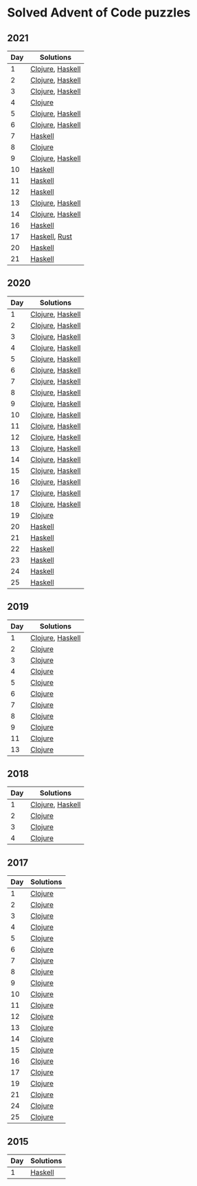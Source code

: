 # Solved Advent of Code puzzles

## 2021

| Day | Solutions |
| --- | --------- |
| 1 | [Clojure](../src/advent/2021/day1.clj), [Haskell](../src/haskell/2021/Day1.hs) |
| 2 | [Clojure](../src/advent/2021/day2.clj), [Haskell](../src/haskell/2021/Day2.hs) |
| 3 | [Clojure](../src/advent/2021/day3.clj), [Haskell](../src/haskell/2021/Day3.hs) |
| 4 | [Clojure](../src/advent/2021/day4.clj) |
| 5 | [Clojure](../src/advent/2021/day5.clj), [Haskell](../src/haskell/2021/Day5.hs) |
| 6 | [Clojure](../src/advent/2021/day6.clj), [Haskell](../src/haskell/2021/Day6.hs) |
| 7 | [Haskell](../src/haskell/2021/Day7.hs) |
| 8 | [Clojure](../src/advent/2021/day8.clj) |
| 9 | [Clojure](../src/advent/2021/day9.clj), [Haskell](../src/haskell/2021/Day9.hs) |
| 10 | [Haskell](../src/haskell/2021/Day10.hs) |
| 11 | [Haskell](../src/haskell/2021/Day11.hs) |
| 12 | [Haskell](../src/haskell/2021/Day12.hs) |
| 13 | [Clojure](../src/advent/2021/day13.clj), [Haskell](../src/haskell/2021/Day13.hs) |
| 14 | [Clojure](../src/advent/2021/day14.clj), [Haskell](../src/haskell/2021/Day14.hs) |
| 16 | [Haskell](../src/haskell/2021/Day16.hs) |
| 17 | [Haskell](../src/haskell/2021/Day17.hs), [Rust](../src/rust/year2021/day17.rs) |
| 20 | [Haskell](../src/haskell/2021/Day20.hs) |
| 21 | [Haskell](../src/haskell/2021/Day21.hs) |
## 2020

| Day | Solutions |
| --- | --------- |
| 1 | [Clojure](../src/advent/2020/day1.clj), [Haskell](../src/haskell/2020/Day1.hs) |
| 2 | [Clojure](../src/advent/2020/day2.clj), [Haskell](../src/haskell/2020/Day2.hs) |
| 3 | [Clojure](../src/advent/2020/day3.clj), [Haskell](../src/haskell/2020/Day3.hs) |
| 4 | [Clojure](../src/advent/2020/day4.clj), [Haskell](../src/haskell/2020/Day4.hs) |
| 5 | [Clojure](../src/advent/2020/day5.clj), [Haskell](../src/haskell/2020/Day5.hs) |
| 6 | [Clojure](../src/advent/2020/day6.clj), [Haskell](../src/haskell/2020/Day6.hs) |
| 7 | [Clojure](../src/advent/2020/day7.clj), [Haskell](../src/haskell/2020/Day7.hs) |
| 8 | [Clojure](../src/advent/2020/day8.clj), [Haskell](../src/haskell/2020/Day8.hs) |
| 9 | [Clojure](../src/advent/2020/day9.clj), [Haskell](../src/haskell/2020/Day9.hs) |
| 10 | [Clojure](../src/advent/2020/day10.clj), [Haskell](../src/haskell/2020/Day10.hs) |
| 11 | [Clojure](../src/advent/2020/day11.clj), [Haskell](../src/haskell/2020/Day11.hs) |
| 12 | [Clojure](../src/advent/2020/day12.clj), [Haskell](../src/haskell/2020/Day12.hs) |
| 13 | [Clojure](../src/advent/2020/day13.clj), [Haskell](../src/haskell/2020/Day13.hs) |
| 14 | [Clojure](../src/advent/2020/day14.clj), [Haskell](../src/haskell/2020/Day14.hs) |
| 15 | [Clojure](../src/advent/2020/day15.clj), [Haskell](../src/haskell/2020/Day15.hs) |
| 16 | [Clojure](../src/advent/2020/day16.clj), [Haskell](../src/haskell/2020/Day16.hs) |
| 17 | [Clojure](../src/advent/2020/day17.clj), [Haskell](../src/haskell/2020/Day17.hs) |
| 18 | [Clojure](../src/advent/2020/day18.clj), [Haskell](../src/haskell/2020/Day18.hs) |
| 19 | [Clojure](../src/advent/2020/day19.clj) |
| 20 | [Haskell](../src/haskell/2020/Day20.hs) |
| 21 | [Haskell](../src/haskell/2020/Day21.hs) |
| 22 | [Haskell](../src/haskell/2020/Day22.hs) |
| 23 | [Haskell](../src/haskell/2020/Day23.hs) |
| 24 | [Haskell](../src/haskell/2020/Day24.hs) |
| 25 | [Haskell](../src/haskell/2020/Day25.hs) |
## 2019

| Day | Solutions |
| --- | --------- |
| 1 | [Clojure](../src/advent/2019/day1.clj), [Haskell](../src/haskell/2019/Day1.hs) |
| 2 | [Clojure](../src/advent/2019/day2.clj) |
| 3 | [Clojure](../src/advent/2019/day3.clj) |
| 4 | [Clojure](../src/advent/2019/day4.clj) |
| 5 | [Clojure](../src/advent/2019/day5.clj) |
| 6 | [Clojure](../src/advent/2019/day6.clj) |
| 7 | [Clojure](../src/advent/2019/day7.clj) |
| 8 | [Clojure](../src/advent/2019/day8.clj) |
| 9 | [Clojure](../src/advent/2019/day9.clj) |
| 11 | [Clojure](../src/advent/2019/day11.clj) |
| 13 | [Clojure](../src/advent/2019/day13.clj) |
## 2018

| Day | Solutions |
| --- | --------- |
| 1 | [Clojure](../src/advent/2018/day1.clj), [Haskell](../src/haskell/2018/Day1.hs) |
| 2 | [Clojure](../src/advent/2018/day2.clj) |
| 3 | [Clojure](../src/advent/2018/day3.clj) |
| 4 | [Clojure](../src/advent/2018/day4.clj) |
## 2017

| Day | Solutions |
| --- | --------- |
| 1 | [Clojure](../src/advent/2017/day1.clj) |
| 2 | [Clojure](../src/advent/2017/day2.clj) |
| 3 | [Clojure](../src/advent/2017/day3.clj) |
| 4 | [Clojure](../src/advent/2017/day4.clj) |
| 5 | [Clojure](../src/advent/2017/day5.clj) |
| 6 | [Clojure](../src/advent/2017/day6.clj) |
| 7 | [Clojure](../src/advent/2017/day7.clj) |
| 8 | [Clojure](../src/advent/2017/day8.clj) |
| 9 | [Clojure](../src/advent/2017/day9.clj) |
| 10 | [Clojure](../src/advent/2017/day10.clj) |
| 11 | [Clojure](../src/advent/2017/day11.clj) |
| 12 | [Clojure](../src/advent/2017/day12.clj) |
| 13 | [Clojure](../src/advent/2017/day13.clj) |
| 14 | [Clojure](../src/advent/2017/day14.clj) |
| 15 | [Clojure](../src/advent/2017/day15.clj) |
| 16 | [Clojure](../src/advent/2017/day16.clj) |
| 17 | [Clojure](../src/advent/2017/day17.clj) |
| 19 | [Clojure](../src/advent/2017/day19.clj) |
| 21 | [Clojure](../src/advent/2017/day21.clj) |
| 24 | [Clojure](../src/advent/2017/day24.clj) |
| 25 | [Clojure](../src/advent/2017/day25.clj) |
## 2015

| Day | Solutions |
| --- | --------- |
| 1 | [Haskell](../src/haskell/2015/Day1.hs) |
